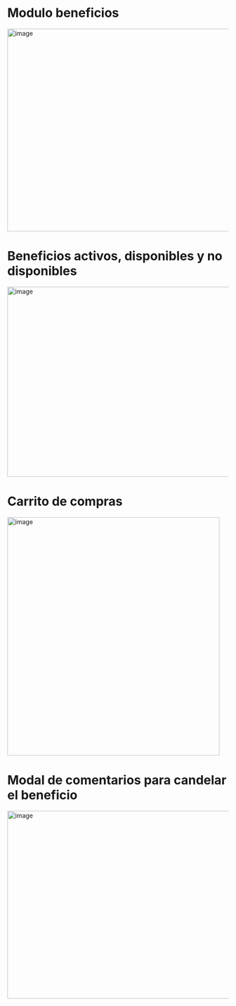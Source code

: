 # Modulo beneficios
<img width="1358" height="461" alt="image" src="https://github.com/user-attachments/assets/21161ab4-92d5-41d9-9b9b-dbae13ca6fa9" />

# Beneficios activos, disponibles y no disponibles
<img width="1323" height="432" alt="image" src="https://github.com/user-attachments/assets/95d02ff2-fac2-4f66-9c22-eb6892882bbd" />

# Carrito de compras
<img width="483" height="542" alt="image" src="https://github.com/user-attachments/assets/a6c5773d-04b8-4749-a9ea-a71a655fcf01" />

# Modal de comentarios para candelar el beneficio
<img width="584" height="427" alt="image" src="https://github.com/user-attachments/assets/83969930-da76-40df-a14b-fb34ad5d824f" />



